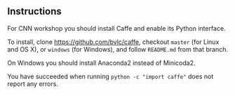 Instructions
------------

For CNN workshop you should install Caffe and enable its Python interface.

To install, clone https://github.com/bvlc/caffe, checkout `master` (for Linux and OS X), or `windows` (for Windows), and follow `README.md` from that branch.

On Windows you should install Anaconda2 instead of Minicoda2.

You have succeeded when running `python -c "import caffe"` does not report any errors.